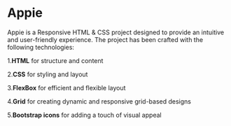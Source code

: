 # Appie

Appie is a Responsive HTML & CSS project designed to provide an intuitive and user-friendly experience. The project has been crafted with the following technologies:

1.**HTML** for structure and content

2.**CSS** for styling and layout

3.**FlexBox** for efficient and flexible layout

4.**Grid** for creating dynamic and responsive grid-based designs

5.**Bootstrap icons** for adding a touch of visual appeal
